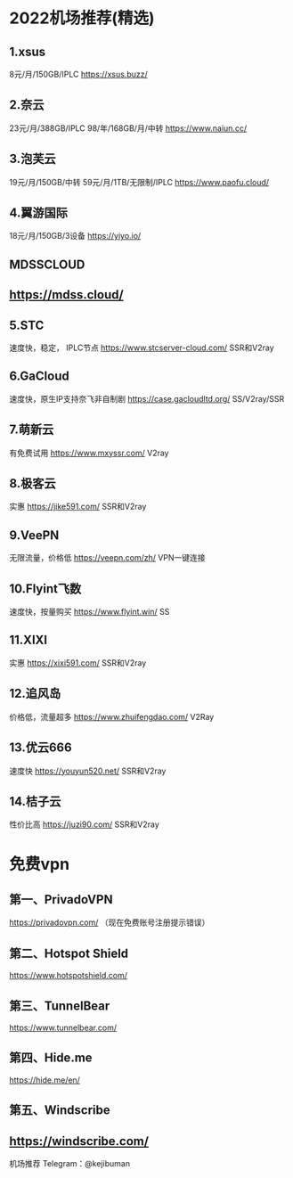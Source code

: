 # 2022机场推荐(精选)
## 1.xsus
8元/月/150GB/IPLC  https://xsus.buzz/
## 2.奈云
23元/月/388GB/IPLC   98/年/168GB/月/中转    https://www.naiun.cc/
## 3.泡芙云
19元/月/150GB/中转   59元/月/1TB/无限制/IPLC   https://www.paofu.cloud/
## 4.翼游国际
18元/月/150GB/3设备   https://yiyo.io/
## MDSSCLOUD
https://mdss.cloud/
-------------------------------------------------------------------
## 5.STC
速度快，稳定， IPLC节点	https://www.stcserver-cloud.com/	SSR和V2ray
## 6.GaCloud	
速度快，原生IP支持奈飞非自制剧	https://case.gacloudltd.org/	SS/V2ray/SSR
## 7.萌新云	
有免费试用	https://www.mxyssr.com/	V2ray
## 8.极客云	
实惠	https://jike591.com/	SSR和V2ray
## 9.VeePN	
无限流量，价格低	https://veepn.com/zh/	VPN一键连接
## 10.Flyint飞数	
速度快，按量购买	https://www.flyint.win/	SS
## 11.XIXI	
实惠	https://xixi591.com/	SSR和V2ray
## 12.追风岛	
价格低，流量超多	https://www.zhuifengdao.com/	V2Ray
## 13.优云666	
速度快	https://youyun520.net/	SSR和V2ray
## 14.桔子云	
性价比高	https://juzi90.com/	SSR和V2ray
# 免费vpn
## 第一、PrivadoVPN
https://privadovpn.com/
（现在免费账号注册提示错误）
## 第二、Hotspot Shield
https://www.hotspotshield.com/
## 第三、TunnelBear
https://www.tunnelbear.com/
## 第四、Hide.me
https://hide.me/en/
## 第五、Windscribe 
https://windscribe.com/
-----------------------------------------
机场推荐 Telegram：@kejibuman
